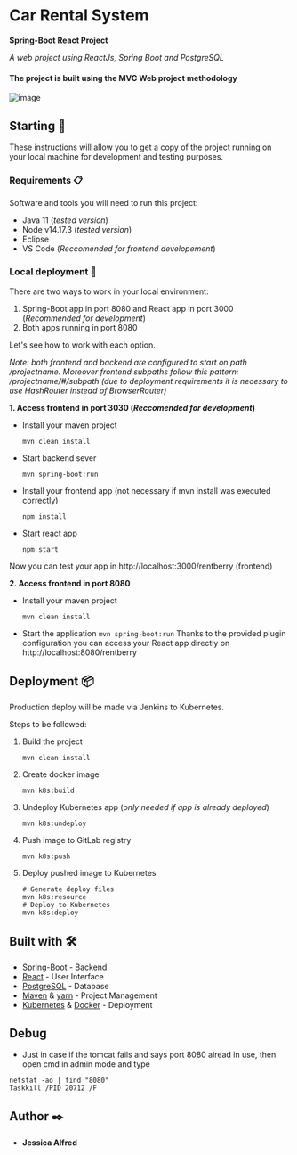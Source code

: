 # Car Rental System

<b>Spring-Boot React Project</b>

_A web project using ReactJs, Spring Boot and PostgreSQL_

#### The project is built using the MVC Web project methodology

![image](https://user-images.githubusercontent.com/34398606/169754661-3ae625c9-0ff8-4110-9db2-436aea5028ca.png)

## Starting 🚀

These instructions will allow you to get a copy of the project running on your local machine for development and testing purposes.

### Requirements 📋

Software and tools you will need to run this project:

- Java 11 (_tested version_)
- Node v14.17.3 (_tested version_)
- Eclipse
- VS Code (_Reccomended for frontend developement_)

### Local deployment 🔧

There are two ways to work in your local environment:

1. Spring-Boot app in port 8080 and React app in port 3000 (_Recommended for development_)
2. Both apps running in port 8080

Let's see how to work with each option.

_Note: both frontend and backend are configured to start on path /projectname. Moreover frontend subpaths follow this pattern: /projectname/#/subpath (due to deployment requirements it is necessary to use HashRouter instead of BrowserRouter)_

**1. Access frontend in port 3030 (_Reccomended for development_)**

- Install your maven project
  ```
  mvn clean install
  ```
- Start backend sever
  ```
  mvn spring-boot:run
  ```
- Install your frontend app (not necessary if mvn install was executed correctly)
  ```
  npm install
  ```
- Start react app
  ```
  npm start
  ```

Now you can test your app in http://localhost:3000/rentberry (frontend)

**2. Access frontend in port 8080**

- Install your maven project
  ```
  mvn clean install
  ```
- Start the application
  `mvn spring-boot:run`
  Thanks to the provided plugin configuration you can access your React app directly on http://localhost:8080/rentberry

## Deployment 📦

Production deploy will be made via Jenkins to Kubernetes.

Steps to be followed:

1. Build the project
   ```
   mvn clean install
   ```
2. Create docker image
   ```
   mvn k8s:build
   ```
3. Undeploy Kubernetes app (_only needed if app is already deployed_)
   ```
   mvn k8s:undeploy
   ```
4. Push image to GitLab registry
   ```
   mvn k8s:push
   ```
5. Deploy pushed image to Kubernetes
   ```
   # Generate deploy files
   mvn k8s:resource
   # Deploy to Kubernetes
   mvn k8s:deploy
   ```

## Built with 🛠️

- [Spring-Boot](https://spring.io/projects/spring-boot) - Backend
- [React](https://es.reactjs.org/) - User Interface
- [PostgreSQL](https://www.postgresql.org/) - Database
- [Maven](https://maven.apache.org/) & [yarn](https://yarnpkg.com/) - Project Management
- [Kubernetes](https://kubernetes.io/) & [Docker](https://www.docker.com/) - Deployment

## Debug

- Just in case if the tomcat fails and says port 8080 alread in use, then open cmd in admin mode and type <br />
 ```
 netstat -ao | find "8080" 
 Taskkill /PID 20712 /F
 ```

## Author ✒️

- **Jessica Alfred**
